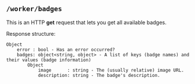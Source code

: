 ## ```/worker/badges```
This is an HTTP **get** request that lets you get all available badges.

Response structure:
```
Object
    error : bool - Has an error occurred?
    badges: object<string, object> - A list of keys (badge names) and their values (badge information)
        Object
            image      : string - The (usually relative) image URL.
            description: string - The badge's description.
```